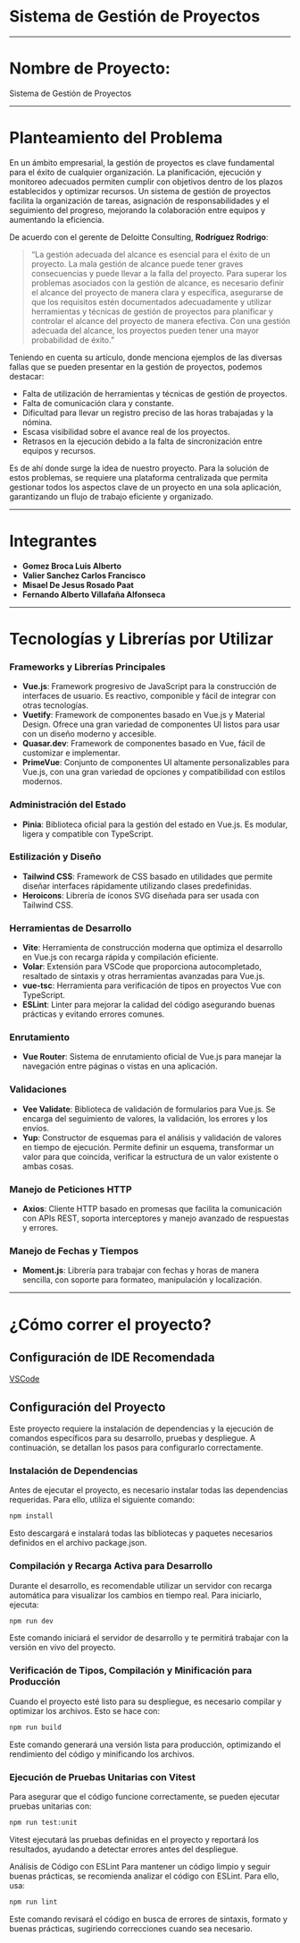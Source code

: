 # Sistema de Gestión de Proyectos

---

# Nombre de Proyecto: 
Sistema de Gestión de Proyectos

-------

# Planteamiento del Problema
En un ámbito empresarial, la gestión de proyectos es clave fundamental para el éxito de cualquier organización. La planificación, ejecución y monitoreo adecuados permiten cumplir con objetivos dentro de los plazos establecidos y optimizar recursos. Un sistema de gestión de proyectos facilita la organización de tareas, asignación de responsabilidades y el seguimiento del progreso, mejorando la colaboración entre equipos y aumentando la eficiencia.

De acuerdo con el gerente de Deloitte Consulting, **Rodríguez Rodrigo**:

> “La gestión adecuada del alcance es esencial para el éxito de un proyecto. La mala gestión de alcance puede tener graves consecuencias y puede llevar a la falla del proyecto. Para superar los problemas asociados con la gestión de alcance, es necesario definir el alcance del proyecto de manera clara y específica, asegurarse de que los requisitos estén documentados adecuadamente y utilizar herramientas y técnicas de gestión de proyectos para planificar y controlar el alcance del proyecto de manera efectiva. Con una gestión adecuada del alcance, los proyectos pueden tener una mayor probabilidad de éxito.”

Teniendo en cuenta su artículo, donde menciona ejemplos de las diversas fallas que se pueden presentar en la gestión de proyectos, podemos destacar:

- Falta de utilización de herramientas y técnicas de gestión de proyectos.
- Falta de comunicación clara y constante.
- Dificultad para llevar un registro preciso de las horas trabajadas y la nómina.
- Escasa visibilidad sobre el avance real de los proyectos.
- Retrasos en la ejecución debido a la falta de sincronización entre equipos y recursos.

Es de ahí donde surge la idea de nuestro proyecto. Para la solución de estos problemas, se requiere una plataforma centralizada que permita gestionar todos los aspectos clave de un proyecto en una sola aplicación, garantizando un flujo de trabajo eficiente y organizado.

---

# Integrantes

- **Gomez Broca Luis Alberto**
- **Valier Sanchez Carlos Francisco**
- **Misael De Jesus Rosado Paat**
- **Fernando Alberto Villafaña Alfonseca**


----
# Tecnologías y Librerías por Utilizar

### Frameworks y Librerías Principales

- **Vue.js**: Framework progresivo de JavaScript para la construcción de interfaces de usuario. Es reactivo, componible y fácil de integrar con otras tecnologías.
- **Vuetify**: Framework de componentes basado en Vue.js y Material Design. Ofrece una gran variedad de componentes UI listos para usar con un diseño moderno y accesible.
- **Quasar.dev**: Framework de componentes basado en Vue, fácil de customizar e implementar.
- **PrimeVue**: Conjunto de componentes UI altamente personalizables para Vue.js, con una gran variedad de opciones y compatibilidad con estilos modernos.

### Administración del Estado

- **Pinia**: Biblioteca oficial para la gestión del estado en Vue.js. Es modular, ligera y compatible con TypeScript.

### Estilización y Diseño

- **Tailwind CSS**: Framework de CSS basado en utilidades que permite diseñar interfaces rápidamente utilizando clases predefinidas.
- **Heroicons**: Librería de íconos SVG diseñada para ser usada con Tailwind CSS.

### Herramientas de Desarrollo

- **Vite**: Herramienta de construcción moderna que optimiza el desarrollo en Vue.js con recarga rápida y compilación eficiente.
- **Volar**: Extensión para VSCode que proporciona autocompletado, resaltado de sintaxis y otras herramientas avanzadas para Vue.js.
- **vue-tsc**: Herramienta para verificación de tipos en proyectos Vue con TypeScript.
- **ESLint**: Linter para mejorar la calidad del código asegurando buenas prácticas y evitando errores comunes.

### Enrutamiento

- **Vue Router**: Sistema de enrutamiento oficial de Vue.js para manejar la navegación entre páginas o vistas en una aplicación.

### Validaciones

- **Vee Validate**: Biblioteca de validación de formularios para Vue.js. Se encarga del seguimiento de valores, la validación, los errores y los envíos.
- **Yup**: Constructor de esquemas para el análisis y validación de valores en tiempo de ejecución. Permite definir un esquema, transformar un valor para que coincida, verificar la estructura de un valor existente o ambas cosas.

### Manejo de Peticiones HTTP

- **Axios**: Cliente HTTP basado en promesas que facilita la comunicación con APIs REST, soporta interceptores y manejo avanzado de respuestas y errores.

### Manejo de Fechas y Tiempos

- **Moment.js**: Librería para trabajar con fechas y horas de manera sencilla, con soporte para formateo, manipulación y localización.


-----

# ¿Cómo correr el proyecto?

## Configuración de IDE Recomendada

[VSCode](https://code.visualstudio.com/)

## Configuración del Proyecto

Este proyecto requiere la instalación de dependencias y la ejecución de comandos específicos para su desarrollo, pruebas y despliegue. A continuación, se detallan los pasos para configurarlo correctamente.

### Instalación de Dependencias

Antes de ejecutar el proyecto, es necesario instalar todas las dependencias requeridas. Para ello, utiliza el siguiente comando:

```sh
npm install
```

Esto descargará e instalará todas las bibliotecas y paquetes necesarios definidos en el archivo package.json.

### Compilación y Recarga Activa para Desarrollo
Durante el desarrollo, es recomendable utilizar un servidor con recarga automática para visualizar los cambios en tiempo real. Para iniciarlo, ejecuta:

```sh
npm run dev
```
Este comando iniciará el servidor de desarrollo y te permitirá trabajar con la versión en vivo del proyecto.

### Verificación de Tipos, Compilación y Minificación para Producción

Cuando el proyecto esté listo para su despliegue, es necesario compilar y optimizar los archivos. Esto se hace con:

```sh
npm run build
```

Este comando generará una versión lista para producción, optimizando el rendimiento del código y minificando los archivos.

### Ejecución de Pruebas Unitarias con Vitest
Para asegurar que el código funcione correctamente, se pueden ejecutar pruebas unitarias con:

```sh
npm run test:unit
```

Vitest ejecutará las pruebas definidas en el proyecto y reportará los resultados, ayudando a detectar errores antes del despliegue.

Análisis de Código con ESLint
Para mantener un código limpio y seguir buenas prácticas, se recomienda analizar el código con ESLint. Para ello, usa:

```sh
npm run lint
```

Este comando revisará el código en busca de errores de sintaxis, formato y buenas prácticas, sugiriendo correcciones cuando sea necesario.
